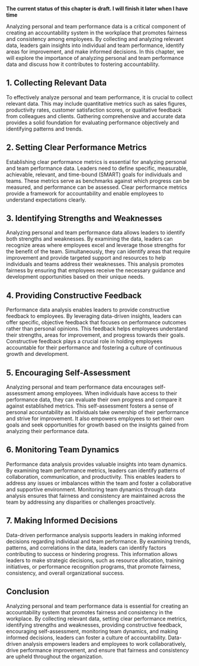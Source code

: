 **The current status of this chapter is draft. I will finish it later when I have time**

Analyzing personal and team performance data is a critical component of creating an accountability system in the workplace that promotes fairness and consistency among employees. By collecting and analyzing relevant data, leaders gain insights into individual and team performance, identify areas for improvement, and make informed decisions. In this chapter, we will explore the importance of analyzing personal and team performance data and discuss how it contributes to fostering accountability.

**1. Collecting Relevant Data**
-------------------------------

To effectively analyze personal and team performance, it is crucial to collect relevant data. This may include quantitative metrics such as sales figures, productivity rates, customer satisfaction scores, or qualitative feedback from colleagues and clients. Gathering comprehensive and accurate data provides a solid foundation for evaluating performance objectively and identifying patterns and trends.

**2. Setting Clear Performance Metrics**
----------------------------------------

Establishing clear performance metrics is essential for analyzing personal and team performance data. Leaders need to define specific, measurable, achievable, relevant, and time-bound (SMART) goals for individuals and teams. These metrics serve as benchmarks against which progress can be measured, and performance can be assessed. Clear performance metrics provide a framework for accountability and enable employees to understand expectations clearly.

**3. Identifying Strengths and Weaknesses**
-------------------------------------------

Analyzing personal and team performance data allows leaders to identify both strengths and weaknesses. By examining the data, leaders can recognize areas where employees excel and leverage those strengths for the benefit of the team. Simultaneously, they can identify areas that require improvement and provide targeted support and resources to help individuals and teams address their weaknesses. This analysis promotes fairness by ensuring that employees receive the necessary guidance and development opportunities based on their unique needs.

**4. Providing Constructive Feedback**
--------------------------------------

Performance data analysis enables leaders to provide constructive feedback to employees. By leveraging data-driven insights, leaders can offer specific, objective feedback that focuses on performance outcomes rather than personal opinions. This feedback helps employees understand their strengths, areas for improvement, and progress towards their goals. Constructive feedback plays a crucial role in holding employees accountable for their performance and fostering a culture of continuous growth and development.

**5. Encouraging Self-Assessment**
----------------------------------

Analyzing personal and team performance data encourages self-assessment among employees. When individuals have access to their performance data, they can evaluate their own progress and compare it against established metrics. This self-assessment fosters a sense of personal accountability as individuals take ownership of their performance and strive for improvement. It also empowers employees to set their own goals and seek opportunities for growth based on the insights gained from analyzing their performance data.

**6. Monitoring Team Dynamics**
-------------------------------

Performance data analysis provides valuable insights into team dynamics. By examining team performance metrics, leaders can identify patterns of collaboration, communication, and productivity. This enables leaders to address any issues or imbalances within the team and foster a collaborative and supportive environment. Monitoring team dynamics through data analysis ensures that fairness and consistency are maintained across the team by addressing any disparities or challenges proactively.

**7. Making Informed Decisions**
--------------------------------

Data-driven performance analysis supports leaders in making informed decisions regarding individual and team performance. By examining trends, patterns, and correlations in the data, leaders can identify factors contributing to success or hindering progress. This information allows leaders to make strategic decisions, such as resource allocation, training initiatives, or performance recognition programs, that promote fairness, consistency, and overall organizational success.

**Conclusion**
--------------

Analyzing personal and team performance data is essential for creating an accountability system that promotes fairness and consistency in the workplace. By collecting relevant data, setting clear performance metrics, identifying strengths and weaknesses, providing constructive feedback, encouraging self-assessment, monitoring team dynamics, and making informed decisions, leaders can foster a culture of accountability. Data-driven analysis empowers leaders and employees to work collaboratively, drive performance improvement, and ensure that fairness and consistency are upheld throughout the organization.
